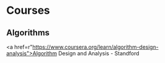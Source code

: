 # Courses

## Algorithms

<a href=r"https://www.coursera.org/learn/algorithm-design-analysis">Algorithm Design and Analysis - Standford</a>

